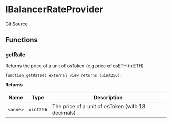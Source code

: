 # IBalancerRateProvider
[Git Source](https://github.com/stakewise/v3-core/blob/c4059a64871829ca60ea58f054baf8eb13d3572a/contracts/interfaces/IBalancerRateProvider.sol)


## Functions
### getRate

Returns the price of a unit of osToken (e.g price of osETH in ETH)


```solidity
function getRate() external view returns (uint256);
```
**Returns**

|Name|Type|Description|
|----|----|-----------|
|`<none>`|`uint256`|The price of a unit of osToken (with 18 decimals)|


